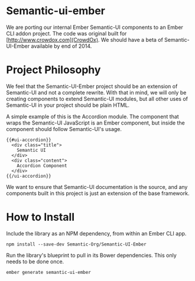 # Semantic-ui-ember

We are porting our internal Ember Semantic-UI components to an Ember CLI addon project. The code was original built for [http://www.crowdox.com](CrowdOx). We should have a beta of Semantic-UI-Ember available by end of 2014.

# Project Philosophy

We feel that the Semantic-UI-Ember project should be an extension of Semantic-UI and not a complete rewrite. With that in mind, we will only be creating components to extend Semantic-UI modules, but all other uses of Semantic-UI in your project should be plain HTML.

A simple example of this is the Accordion module. The component that wraps the Semantic-UI JavaScript is an Ember component, but inside the component should follow Semantic-UI's usage.

```
{{#ui-accordion}}
  <div class="title">
    Semantic UI
  </div>
  <div class="content">
    Accordion Component
  </div>
{{/ui-accordion}}
```

We want to ensure that Semantic-UI documentation is the source, and any components built in this project is just an extension of the base framework.

# How to Install

Include the library as an NPM dependency, from within an Ember CLI app.

```
npm install --save-dev Semantic-Org/Semantic-UI-Ember
```

Run the library's blueprint to pull in its Bower dependencies. This only needs to be done once.

```
ember generate semantic-ui-ember
```
